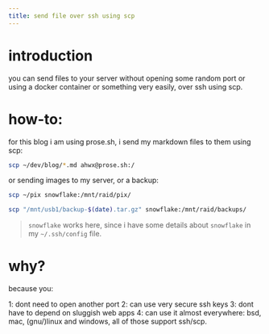 ```yaml
---
title: send file over ssh using scp
---
```


# introduction

you can send files to your server without opening some random port or using a docker container or something very easily, over ssh using scp.

# how-to:

for this blog i am using prose.sh, i send my markdown files to them using scp:

```sh
scp ~/dev/blog/*.md ahwx@prose.sh:/
```

or sending images to my server, or a backup:

```sh
scp ~/pix snowflake:/mnt/raid/pix/
```

```sh
scp "/mnt/usb1/backup-$(date).tar.gz" snowflake:/mnt/raid/backups/
```

> `snowflake` works here, since i have some details about `snowflake` in my `~/.ssh/config` file.

# why?

because you:

1: dont need to open another port
2: can use very secure ssh keys
3: dont have to depend on sluggish web apps
4: can use it almost everywhere: bsd, mac, (gnu/)linux and windows, all of those support ssh/scp.

